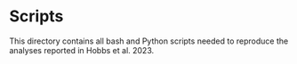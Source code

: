 # Scripts

This directory contains all bash and Python scripts needed to reproduce the analyses reported in Hobbs et al. 2023.

